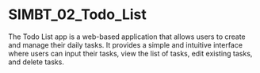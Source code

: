 # SIMBT_02_Todo_List
The Todo List app is a web-based application that allows users to create and manage their daily tasks. It provides a simple and intuitive interface where users can input their tasks, view the list of tasks, edit existing tasks, and delete tasks.
